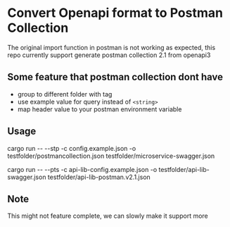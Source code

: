 # Convert Openapi format to Postman Collection
The original import function in postman is not working as expected, this repo currently support generate postman collection 2.1 from openapi3

## Some feature that postman collection dont have
- group to different folder with tag
- use example value for query instead of `<string>`
- map header value to your postman environment variable

## Usage
cargo run -- --stp -c config.example.json -o testfolder/postmancollection.json testfolder/microservice-swagger.json

cargo run -- --pts -c api-lib-config.example.json -o testfolder/api-lib-swagger.json testfolder/api-lib-postman.v2.1.json

## Note
This might not feature complete, we can slowly make it support more
